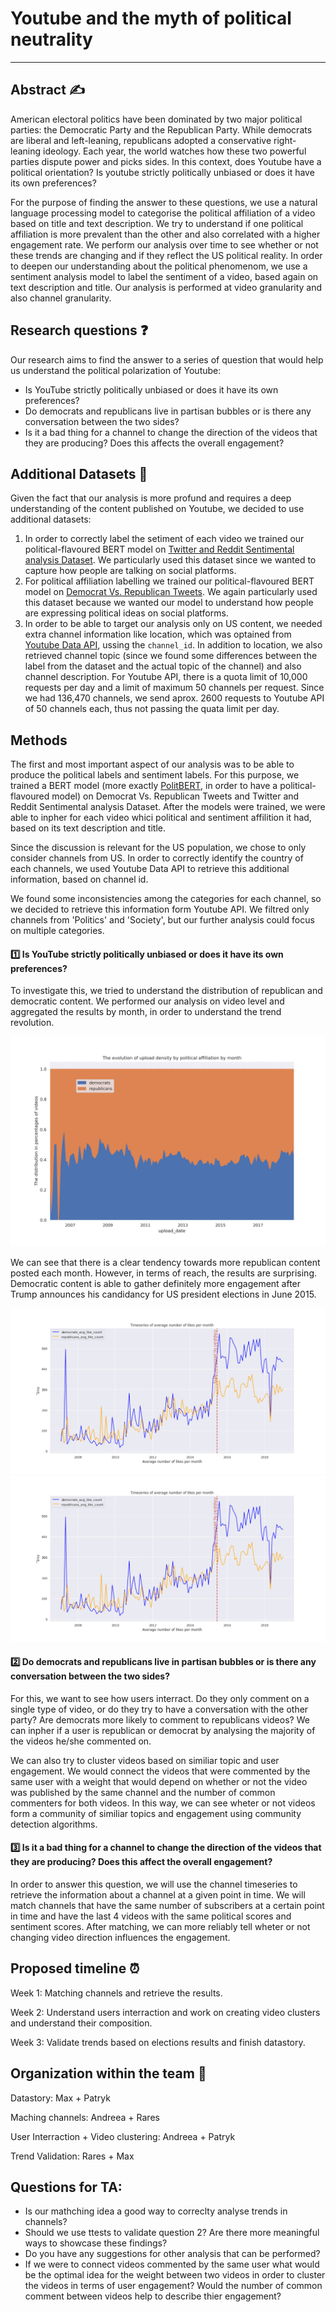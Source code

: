# Youtube and the myth of political neutrality
---

## Abstract :writing_hand:
American electoral politics have been dominated by two major political parties: the Democratic Party and the Republican Party. While democrats are liberal and left-leaning, republicans adopted a conservative right-leaning ideology. Each year, the world watches how these two powerful parties dispute power and picks sides. In this context, does Youtube have a political orientation? Is youtube strictly politically unbiased or does it have its own preferences?

For the purpose of finding the answer to these questions, we use a natural language processing model to categorise the political affiliation of a video based on title and text description. We try to understand if one political affiliation is more prevalent than the other and also correlated with a higher engagement rate. We perform our analysis over time to see whether or not these trends are changing and if they reflect the US political reality. In order to  deepen our understanding about the political phenomenom, we use a sentiment analysis model to label the sentiment of a video, based again on text description and title. Our analysis is performed at video granularity and also channel granularity. 

## Research questions :question:
Our research aims to find the answer to a series of question that would help us understand the political polarization of Youtube:
* Is YouTube strictly politically unbiased or does it have its own preferences?
* Do democrats and republicans live in partisan bubbles or is there any conversation between the two sides?
* Is it a bad thing for a channel to change the direction of the videos that they are producing? Does this affects the overall engagement?

## Additional Datasets :mechanical_arm:
Given the fact that our analysis is more profund and requires a deep understanding of the content published on Youtube, we decided to use additional datasets:
1. In order to correctly label the setiment of each video we trained our political-flavoured BERT model on [Twitter and Reddit Sentimental analysis Dataset](https://www.kaggle.com/datasets/cosmos98/twitter-and-reddit-sentimental-analysis-dataset ). We particularly used this dataset since we wanted to capture how people are talking on social platforms.
2. For political affiliation labelling we trained our political-flavoured BERT model on [Democrat Vs. Republican Tweets](https://www.kaggle.com/datasets/kapastor/democratvsrepublicantweets). We again particularly used this dataset because we wanted our model to understand how people are expressing political ideas on social platforms.
3. In order to be able to target our analysis only on US content, we needed extra channel information like location, which was optained from [Youtube Data API](https://developers.google.com/youtube/v3), ussing the `channel_id`. In addition to location, we also retrieved channel topic (since we found some differences between the label from the dataset and the actual topic of the channel) and also channel description. For Youtube API, there is a quota limit of 10,000 requests per day and a limit of maximum 50 channels per request. Since we had 136,470 channels, we send aprox. 2600 requests to Youtube API of 50 channels each, thus not passing the quata limit per day. 

## Methods

The first and most important aspect of our analysis was to be able to produce the political labels and sentiment labels. For this purpose, we trained a BERT model (more exactly [PolitBERT](https://huggingface.co/maurice/PolitBERT), in order to have a political-flavoured model) on Democrat Vs. Republican Tweets and Twitter and Reddit Sentimental analysis Dataset. After the models were trained, we were able to inpher for each video whici political and sentiment affilition it had, based on its text description and title. 

Since the discussion is relevant for the US population, we chose to only consider channels from US. In order to correctly identify the country of each channels, we used Youtube Data API to retrieve this additional information, based on channel id.

We found some inconsistencies among the categories for each channel, so we decided to retrieve this information form Youtube API. We filtred only channels from 'Politics' and 'Society', but our further analysis could focus on multiple categories.

#### :one: Is YouTube strictly politically unbiased or does it have its own preferences?
To investigate this, we tried to understand the distribution of republican and democratic content. We performed our analysis on video level and aggregated the results by month, in order to understand the trend revolution. 

![alt text](https://github.com/epfl-ada/ada-2022-project-outliers/blob/main/img/evolution_upload_density.png "Logo Title Text 1")

We can see that there is a clear tendency towards more republican content posted each month. However, in terms of reach, the results are surprising. Democratic content is able to gather definitely more engagement after Trump announces his candidancy for US president elections in June 2015.

![alt text](https://github.com/epfl-ada/ada-2022-project-outliers/blob/main/img/timeseries_likes.png "Logo Title Text 1")
![alt text](https://github.com/epfl-ada/ada-2022-project-outliers/blob/main/img/timeseries_likes.png "Logo Title Text 1")

#### :two: Do democrats and republicans live in partisan bubbles or is there any conversation between the two sides?

For this, we want to see how users interract. Do they only comment on a single type of video, or do they try to have a conversation with the other party? Are democrats more likely to comment to republicans videos? We can inpher if a user is republican or democrat by analysing the majority of the videos he/she commented on. 

We can also try to cluster videos based on similiar topic and user engagement. We would connect the videos that were commented by the same user with a weight that would depend on whether or not the video was published by the same channel and the number of common commenters for both videos. In this way, we can see wheter or not videos form a community of similiar topics and engagement using community detection algorithms.

#### :three: Is it a bad thing for a channel to change the direction of the videos that they are producing? Does this affect the overall engagement?
In order to answer this question, we will use the channel timeseries to retrieve the information about a channel at a given point in time. We will match channels that have the same number of subscribers at a certain point in time and have the last 4 videos with the same political scores and sentiment scores. After matching, we can more reliably tell wheter or not changing video direction influences the engagement.

## Proposed timeline ⏰
Week 1: Matching channels and retrieve the results.

Week 2: Understand users interraction and work on creating video clusters and understand their composition.

Week 3: Validate trends based on elections results and finish datastory.

## Organization within the team 👥
Datastory: Max + Patryk

Maching channels: Andreea + Rares

User Interraction + Video clustering: Andreea + Patryk

Trend Validation: Rares + Max

## Questions for TA:
* Is our mathching idea a good way to correclty analyse trends in channels?
* Should we use ttests to validate question 2? Are there more meaningful ways to showcase these findings?
* Do you have any suggestions for other analysis that can be performed?
* If we were to connect videos commented by the same user what would be the optimal idea for the weight between two videos in order to cluster the videos in terms of user engagement? Would the number of common comment between videos help to describe thier engagement?
